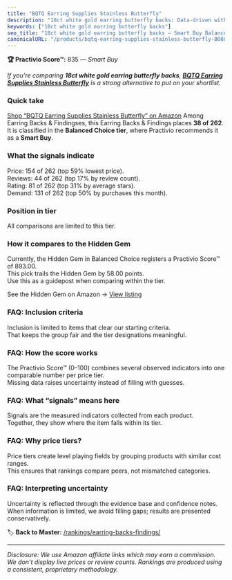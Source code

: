 ```yaml
---
title: "BQTQ Earring Supplies Stainless Butterfly"
description: "18ct white gold earring butterfly backs: Data-driven within Balanced Choice ranking using the Practivio Score™. Positioned by quality, value, demand, findabili…"
keywords: ["18ct white gold earring butterfly backs"]
seo_title: "18ct white gold earring butterfly backs — Smart Buy Balanced Choice (2025)"
canonicalURL: "/products/bqtq-earring-supplies-stainless-butterfly-B08GY16JNR/"
---
```


**🏆 Practivio Score™:** 835 — _Smart Buy_


*If you're comparing **18ct white gold earring butterfly backs**, **[BQTQ Earring Supplies Stainless Butterfly](https://www.amazon.com/dp/B08GY16JNR?tag=practivio-20)** is a strong alternative to put on your shortlist.*
### Quick take
[Shop “BQTQ Earring Supplies Stainless Butterfly” on Amazon](https://www.amazon.com/dp/B08GY16JNR?tag=practivio-20)
Among Earring Backs & Findingses, this Earring Backs & Findings places **38 of 262**.  
It is classified in the **Balanced Choice tier**, where Practivio recommends it as a **Smart Buy**.

### What the signals indicate
Price: 154 of 262 (top 59% lowest price).  
Reviews: 44 of 262 (top 17% by review count).  
Rating: 81 of 262 (top 31% by average stars).  
Demand: 131 of 262 (top 50% by purchases this month).

### Position in tier
All comparisons are limited to this tier.

### How it compares to the Hidden Gem
Currently, the Hidden Gem in Balanced Choice registers a Practivio Score™ of 893.00.  
This pick trails the Hidden Gem by 58.00 points.  
Use this as a guidepost when comparing within the tier.  

See the Hidden Gem on Amazon → [View listing](https://www.amazon.com/dp/B083428HLR?tag=practivio-20)

### FAQ: Inclusion criteria
Inclusion is limited to items that clear our starting criteria.  
That keeps the group fair and the tier designations meaningful.

### FAQ: How the score works
The Practivio Score™ (0–100) combines several observed indicators into one comparable number per price tier.  
Missing data raises uncertainty instead of filling with guesses.

### FAQ: What “signals” means here
Signals are the measured indicators collected from each product.  
Together, they show where the item falls within its tier.

### FAQ: Why price tiers?
Price tiers create level playing fields by grouping products with similar cost ranges.  
This ensures that rankings compare peers, not mismatched categories.

### FAQ: Interpreting uncertainty
Uncertainty is reflected through the evidence base and confidence notes.  
When information is limited, we avoid filling gaps; results are presented conservatively.


🏷️ **Back to Master:** [/rankings/earring-backs-findings/](/rankings/earring-backs-findings/)

---
_Disclosure: We use Amazon affiliate links which may earn a commission. We don’t display live prices or review counts. Rankings are produced using a consistent, proprietary methodology._
